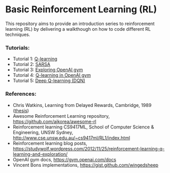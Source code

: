 Basic Reinforcement Learning (RL)
============================

This repository aims to provide an introduction series to reinforcement learning (RL) by delivering a walkthough on how to code different RL techniques.

### Tutorials:
- Tutorial 1: [Q-learning](tutorial1/README.md)
- Tutorial 2: [SARSA](tutorial2/README.md)
- Tutorial 3: [Exploring OpenAI gym](tutorial3/README.md)
- Tutorial 4: [Q-learning in OpenAI gym](tutorial4/README.md)
- Tutorial 5: [Deep Q-learning (DQN)](tutorial5/README.md)

### References:
- Chris Watkins, Learning from Delayed Rewards, Cambridge, 1989 ([thesis](http://www.cs.rhul.ac.uk/home/chrisw/new_thesis.pdf))
- Awesome Reinforcement Learning repository, https://github.com/aikorea/awesome-rl
- Reinforcement learning CS9417ML, School of Computer Science & Engineering, UNSW Sydney, http://www.cse.unsw.edu.au/~cs9417ml/RL1/index.html
- Reinforcement learning blog posts, https://studywolf.wordpress.com/2012/11/25/reinforcement-learning-q-learning-and-exploration/
- OpenAI gym docs, https://gym.openai.com/docs 
- Vincent Bons implementations, https://gist.github.com/wingedsheep

